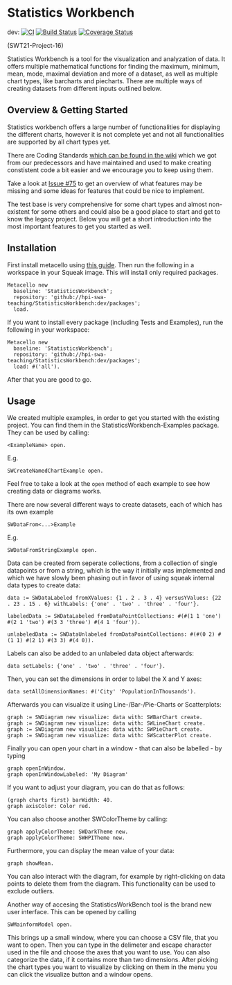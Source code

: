 
# Statistics Workbench

dev: 
[![CI](https://github.com/hpi-swa-teaching/StatisticsWorkbench/actions/workflows/ci.yml/badge.svg?branch=dev)](https://github.com/hpi-swa-teaching/StatisticsWorkbench/actions/workflows/ci.yml)
[![Build Status](https://api.travis-ci.org/hpi-swa-teaching/StatisticsWorkbench.svg?branch=dev)](https://travis-ci.org/hpi-swa-teaching/StatisticsWorkbench)
[![Coverage Status](https://coveralls.io/repos/github/hpi-swa-teaching/StatisticsWorkbench/badge.svg?branch=dev)](https://coveralls.io/github/hpi-swa-teaching/StatisticsWorkbench?branch=dev)

(SWT21-Project-16)

Statistics Workbench is a tool for the visualization and analyzation of data.
It offers multiple mathematical functions for finding the maximum, minimum, mean, mode, maximal deviation and more of a dataset, as well as multiple chart types, like barcharts and piecharts.
There are multiple ways of creating datasets from different inputs outlined below.

## Overview & Getting Started

Statistics workbench offers a large number of functionalities for displaying the different charts, however it is not complete yet and not all functionalities are supported by all chart types yet.

There are Coding Standards [which can be found in the wiki](https://github.com/hpi-swa-teaching/StatisticsWorkbench/wiki/Coding-Standards) which we got from our predecessors and have maintained and used to make creating constistent code a bit easier and we encourage you to keep using them.

Take a look at [Issue #75](/../../issues/75) to get an overview of what features may be missing and some ideas for features that could be nice to implement.

The test base is very comprehensive for some chart types and almost non-existent for some others and could also be a good place to start and get to know the legacy project. Below you will get a short introduction into the most important features to get you started as well.

## Installation

First install metacello using [this guide](https://github.com/Metacello/metacello#squeak). Then run the following in a workspace in your Squeak image. This will install only required packages.

```smalltalk
Metacello new
  baseline: 'StatisticsWorkbench';
  repository: 'github://hpi-swa-teaching/StatisticsWorkbench:dev/packages';
  load.
```

If you want to install every package (including Tests and Examples), run the following in your workspace:

```smalltalk
Metacello new
  baseline: 'StatisticsWorkbench';
  repository: 'github://hpi-swa-teaching/StatisticsWorkbench:dev/packages';
  load: #('all').
```

After that you are good to go.

## Usage

We created multiple examples, in order to get you started with the existing project.
You can find them in the StatisticsWorkbench-Examples package.
They can be used by calling:

```smalltalk
<ExampleName> open.
```

E.g.

```smalltalk
SWCreateNamedChartExample open.
```

Feel free to take a look at the `open` method of each example to see how creating data or diagrams works.

There are now several different ways to create datasets, each of which has its own example

```smalltalk
SWDataFrom<...>Example
```

E.g.

```smalltalk
SWDataFromStringExample open.
```

Data can be created from seperate collections, from a collection of single datapoints or from a string, which is the way it initially was implemented and which we have slowly been phasing out in favor of using squeak internal data types to create data:

```smalltalk
data := SWDataLabeled fromXValues: {1 . 2 . 3 . 4} versusYValues: {22 . 23 . 15 . 6} withLabels: {'one' . 'two' . 'three' . 'four'}.

labeledData := SWDataLabeled fromDataPointCollections: #(#(1 1 'one') #(2 1 'two') #(3 3 'three') #(4 1 'four')).

unlabeledData := SWDataUnlabeled fromDataPointCollections: #(#(0 2) #(1 1) #(2 1) #(3 3) #(4 0)).
```

Labels can also be added to an unlabeled data object afterwards:

```smalltalk
data setLabels: {'one' . 'two' . 'three' . 'four'}.
```

Then, you can set the dimensions in order to label the X and Y axes:

```smalltalk
data setAllDimensionNames: #('City' 'PopulationInThousands').
```

Afterwards you can visualize it using Line-/Bar-/Pie-Charts or Scatterplots:

```smalltalk
graph := SWDiagram new visualize: data with: SWBarChart create.
graph := SWDiagram new visualize: data with: SWLineChart create.
graph := SWDiagram new visualize: data with: SWPieChart create.
graph := SWDiagram new visualize: data with: SWScatterPlot create.
```

Finally you can open your chart in a window - that can also be labelled - by typing

```smalltalk
graph openInWindow.
graph openInWindowLabeled: 'My Diagram'
```

If you want to adjust your diagram, you can do that as follows:

```smalltalk
(graph charts first) barWidth: 40.
graph axisColor: Color red.
```

You can also choose another SWColorTheme by calling:

```smalltalk
graph applyColorTheme: SWDarkTheme new.
graph applyColorTheme: SWHPITheme new.
```

Furthermore, you can display the mean value of your data:

```smalltalk
graph showMean.
```

You can also interact with the diagram, for example by right-clicking on data points to delete them from the diagram. This functionality can be used to exclude outliers.

Another way of accesing the StatisticsWorkBench tool is the brand new user interface. This can be opened by calling

```smalltalk
SWMainformModel open.
```

This brings up a small window, where you can choose a CSV file, that you want to open. Then you can type in the delimeter and escape character used in the file and choose the axes that you want to use. You can also categorize the data, if it contains more than two dimensions. After picking the chart types you want to visualize by clicking on them in the menu you can click the visualize button and a window opens. 
